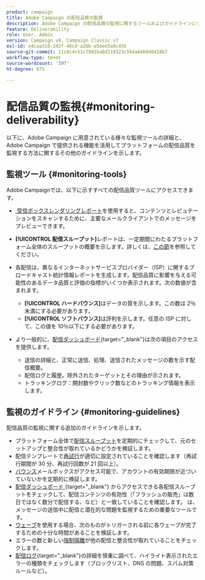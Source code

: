 ```yaml
---
product: campaign
title: Adobe Campaign の配信品質の監視
description: Adobe Campaign の配信品質の監視に関するツールおよびガイドラインについて学ぶ
feature: Deliverability
role: User, Admin
version: Campaign v8, Campaign Classic v7
exl-id: e4caa316-242f-46cd-a20b-a5eee5a0c456
source-git-commit: 11c8c4c51c7901ba0d119323c564a64b940428b7
workflow-type: tm+mt
source-wordcount: '397'
ht-degree: 67%

---
```


# 配信品質の監視{#monitoring-deliverability}

以下に、Adobe Campaign に用意されている様々な監視ツールの詳細と、Adobe Campaign で提供される機能を活用してプラットフォームの配信品質を監視する方法に関するその他のガイドラインを示します。

## 監視ツール {#monitoring-tools}

Adobe Campaignでは、以下に示すすべての配信品質ツールにアクセスできます。

* [&#x200B; 受信ボックスレンダリングレポート &#x200B;](inbox-rendering.md) を使用すると、コンテンツとレピュテーションをスキャンするために、主要なメールクライアントでのメッセージをプレビューできます。

* **[!UICONTROL 配信スループット]**&#x200B;レポートは、一定期間にわたるプラットフォーム全体のスループットの概要を示します。詳しくは、[この節](../reporting/global-reports.md#delivery-throughput)を参照してください。
* 各配信は、異なるインターネットサービスプロバイダー（ISP）に関するブロードキャスト統計情報レポートを生成します。配信品質に影響を与える可能性のあるデータ品質と評価の指標がいくつか表示されます。次の数値が含まれます。
   * **[!UICONTROL ハードバウンス]**&#x200B;はデータの質を示します。この数は 2％未満にする必要があります。
   * **[!UICONTROL ソフトバウンス]**&#x200B;は評判を示します。任意の ISP に対して、この値を 10％以下にする必要があります。

  <!--For more on this, see the [Delivery statistics](../reporting/global-reports.md#delivery-statistics) section.-->

* より一般的に、[配信ダッシュボード](https://experienceleague.adobe.com/docs/campaign-classic/using/sending-messages/monitoring-deliveries/delivery-dashboard.html?lang=ja#sending-messages){target="_blank"}は次の項目のアクセスを提供します。
   * 送信の詳細と、正常に送信、処理、送信されたメッセージの数を示す配信概要。
   * 配信ログと履歴。除外されたターゲットとその理由が示されます。
   * トラッキングログ：開封数やクリック数などのトラッキング情報を表示します。

## 監視のガイドライン {#monitoring-guidelines}

配信品質の監視に関する追加のガイドラインを示します。

* プラットフォーム全体で[配信スループット](../reporting/global-reports.md#delivery-throughput)を定期的にチェックして、元のセットアップと整合性が取れているかどうかを検証します。
* 配信テンプレートで[再試行](delivery-failures.md#retries)が適切に設定されていることを確認します（再試行期間が 30 分、再試行回数が 21 回以上）。
* [バウンス](delivery-failures.md#bounce-mail-qualification)メールボックスがアクセス可能で、アカウントの有効期限が近づいていないかを定期的に検証します。
* [&#x200B; 配信ダッシュボード &#x200B;](https://experienceleague.adobe.com/docs/campaign-classic/using/sending-messages/monitoring-deliveries/delivery-dashboard.html?lang=ja#sending-messages){target="_blank"} からアクセスできる各配信スループットをチェックして、配信コンテンツの有効性（「フラッシュの販売」は数日ではなく数分で配信する、など）と一致していることを確認します。 は、メッセージの送信中に配信と潜在的な問題を監視するための重要なツールです。
* [ウェーブ](configure-and-send.md#sending-using-multiple-waves)を使用する場合、次のものがトリガーされる前に各ウェーブが完了するための十分な時間があることを検証します。
* エラーの数と新しい[強制隔離](quarantines.md)が他の配信と整合性が取れていることをチェックします。
* [配信ログ](https://experienceleague.adobe.com/docs/campaign-classic/using/sending-messages/monitoring-deliveries/delivery-dashboard.html?lang=ja#delivery-logs-and-history){target="_blank"}の詳細を慎重に調べて、ハイライト表示されたエラーの種類をチェックします（ブロックリスト、DNS の問題、スパム対策ルールなど）。
